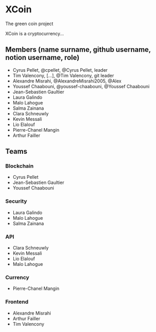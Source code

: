 # XCoin
The green coin project

XCoin is a cryptocurrency...

## Members (name surname, github username, notion username, role)

- Cyrus Pellet, @cpellet, @Cyrus Pellet, leader
- Tim Valencony, [...], @Tim Valencony, git leader
- Alexandre Misrahi, @AlexandreMisrahi2005, @Alex
- Youssef Chaabouni, @youssef-chaabouni, @Youssef Chaabouni
- Jean-Sebastien Gaultier
- Laura Galindo
- Malo Lahogue
- Salma Zainana
- Clara Schneuwly
- Kevin Messali
- Lio Elalouf
- Pierre-Chanel Mangin
- Arthur Failler

## Teams

### Blockchain

- Cyrus Pellet
- Jean-Sebastien Gaultier
- Youssef Chaabouni

### Security

- Laura Galindo
- Malo Lahogue
- Salma Zainana

### API
- Clara Schneuwly
- Kevin Messali
- Lio Elalouf
- Malo Lahogue

### Currency
- Pierre-Chanel Mangin

### Frontend
- Alexandre Misrahi
- Arthur Failler
- Tim Valencony


